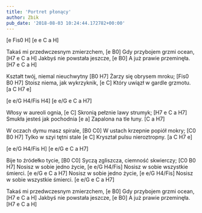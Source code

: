 ```yaml
---
title: 'Portret płonący'
author: Zbik
pub_date: '2018-08-03 10:24:44.172782+00:00'
---
```


[e Fis0 H]
[e e C a H]

Takaś mi przedwczesnym zmierzchem, [e B0]
Gdy przybojem grzmi ocean, [H7 e C a H]
Jakbyś nie powstała jeszcze, [e B0]
A już prawie przeminęła. [H7 e C a H]

Kształt twój, niemal nieuchwytny [B0 H7]
Żarzy się obrysem mroku; [Fis0 B0 H7]
Stoisz niema, jak wykrzyknik, [e C]
Który uwiązł w gardle grzmotu. [a C H7 e]

[e e/G H4/Fis H4]
[e e/G e C a H7]

Włosy w aureoli ognia, [e C]
Skronią pełznie lawy strumyk; [H7 e C a H7]
Smukła jesteś jak pochodnia [e a]
Zapalona na tle łuny. [C a H7]

W oczach dymu masz spirale, [B0 C0]
W ustach krzepnie popiół mokry; [C0 B0 H7]
Tylko w szyi tętni stale [e C]
Kryształ pulsu nieroztropny. [a C H7 e]

[e e/G H4/Fis H]
[e e/G e C a H7]

Bije to źródełko tycie, [B0 C0]
Syczą zgliszcza, ciemność skwierczy; [C0 B0 H7]
Nosisz w sobie jedno życie, [e e/G H4/Fis]
Nosisz w sobie wszystkie śmierci. [e e/G e C a H7]
Nosisz w sobie jedno życie, [e e/G H4/Fis]
Nosisz w sobie wszystkie śmierci. [e e/G e C a H7]

Takaś mi przedwczesnym zmierzchem, [e B0]
Gdy przybojem grzmi ocean, [H7 e C a H]
Jakbyś nie powstała jeszcze, [e B0]
A już prawie przeminęła. [H7 e C a H]